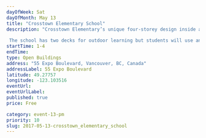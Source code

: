```yaml
---
dayOfWeek: Sat
dayOfMonth: May 13
title: "Crosstown Elementary School"
description: "Crosstown Elementary’s unique four-storey design inside a condo building makes it the first of its kind in B.C.  The school has two decks for outdoor learning but students will use an existing public playground and field nearby."
startTime: 1-4
endTime: 
type: Open Buildings
address: "55 Expo Boulevard, Vancouver, BC, Canada"
addressLabel: 55 Expo Boulevard
latitude: 49.27757
longitude: -123.103516
eventUrl: 
eventUrlLabel: 
published: true
price: Free

category: event-13-pm
priority: 10
slug: 2017-05-13-crosstown_elementary_school
---
```

